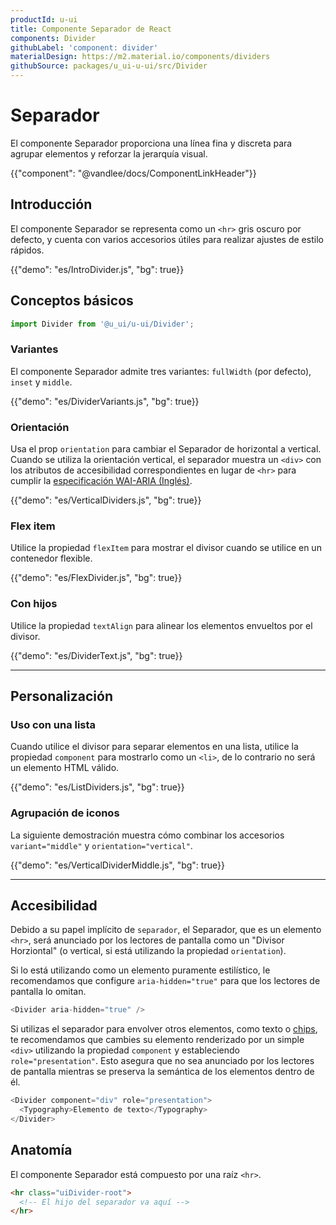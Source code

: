 ```yaml
---
productId: u-ui
title: Componente Separador de React
components: Divider
githubLabel: 'component: divider'
materialDesign: https://m2.material.io/components/dividers
githubSource: packages/u_ui-u-ui/src/Divider
---
```


# Separador

<p class="description">El componente Separador proporciona una línea fina y discreta para agrupar elementos y reforzar la jerarquía visual.</p>

{{"component": "@vandlee/docs/ComponentLinkHeader"}}

## Introducción

El componente Separador se representa como un `<hr>` gris oscuro por defecto, y cuenta con varios accesorios útiles para realizar ajustes de estilo rápidos.

{{"demo": "es/IntroDivider.js", "bg": true}}

## Conceptos básicos

```jsx
import Divider from '@u_ui/u-ui/Divider';
```

### Variantes

El componente Separador admite tres variantes: `fullWidth` (por defecto), `inset` y `middle`.

{{"demo": "es/DividerVariants.js", "bg": true}}

### Orientación

Usa el prop `orientation` para cambiar el Separador de horizontal a vertical. Cuando se utiliza la orientación vertical, el separador muestra un `<div>` con los atributos de accesibilidad correspondientes en lugar de `<hr>` para cumplir la [especificación WAI-ARIA (Inglés)](https://www.w3.org/TR/wai-aria-1.2/#separator).

{{"demo": "es/VerticalDividers.js", "bg": true}}

### Flex item

Utilice la propiedad `flexItem` para mostrar el divisor cuando se utilice en un contenedor flexible.

{{"demo": "es/FlexDivider.js", "bg": true}}

### Con hijos

Utilice la propiedad `textAlign` para alinear los elementos envueltos por el divisor.

{{"demo": "es/DividerText.js", "bg": true}}

***

## Personalización

### Uso con una lista

Cuando utilice el divisor para separar elementos en una lista, utilice la propiedad `component` para mostrarlo como un `<li>`, de lo contrario no será un elemento HTML válido.

{{"demo": "es/ListDividers.js", "bg": true}}

### Agrupación de iconos

La siguiente demostración muestra cómo combinar los accesorios `variant="middle"` y `orientation="vertical"`.

{{"demo": "es/VerticalDividerMiddle.js", "bg": true}}

***

## Accesibilidad

Debido a su papel implícito de `separador`, el Separador, que es un elemento `<hr>`, será anunciado por los lectores de pantalla como un "Divisor Horziontal" (o vertical, si está utilizando la propiedad `orientation`).

Si lo está utilizando como un elemento puramente estilístico, le recomendamos que configure `aria-hidden="true"` para que los lectores de pantalla lo omitan.

```js
<Divider aria-hidden="true" />
```

Si utilizas el separador para envolver otros elementos, como texto o [chips](/u_ui/u-ui/react-chip/), te recomendamos que cambies su elemento renderizado por un simple `<div>` utilizando la propiedad `component` y estableciendo `role="presentation"`.
Esto asegura que no sea anunciado por los lectores de pantalla mientras se preserva la semántica de los elementos dentro de él.

```js
<Divider component="div" role="presentation">
  <Typography>Elemento de texto</Typography>
</Divider>
```


## Anatomía

El componente Separador está compuesto por una raíz `<hr>`.

```html
<hr class="uiDivider-root">
  <!-- El hijo del separador va aquí -->
</hr>
```
